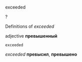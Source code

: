 exceeded

?


Definitions of _exceeded_

adjective
**превышенный**

    exceeded

_exceeded_
**превысил**, **превышено**
